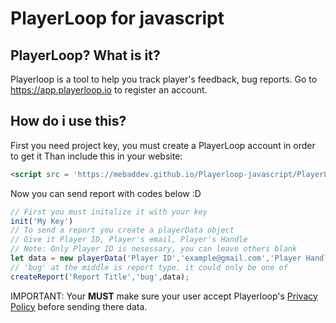 # PlayerLoop for javascript
## PlayerLoop? What is it?
Playerloop is a tool to help you track player's feedback, bug reports.
Go to https://app.playerloop.io to register an account.
## How do i use this?

First you need project key, you must create a PlayerLoop account in order to get it
Than include this in your website:
```html
<script src = 'https://mebaddev.github.io/Playerloop-javascript/PlayerLoopAPI.js' defer></script>
```
Now you can send report with codes below :D
```javascript
// First you must initalize it with your key
init('My Key')
// To send a report you create a playerData object
// Give it Player ID, Player's email, Player's Handle
// Note: Only Player ID is nesessary, you can leave others blank
let data = new playerData('Player ID','example@gmail.com','Player Handle','Player name');
// 'bug' at the middle is report type. it could only be one of 
createReport('Report Title','bug',data);
```
IMPORTANT: Your **MUST** make sure your user accept Playerloop's [Privacy Policy](https://playerloop.io/privacy-policy) before sending there data.
